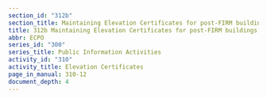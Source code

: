 ```yaml
---
section_id: "312b"
section_title: Maintaining Elevation Certificates for post-FIRM buildings
title: 312b Maintaining Elevation Certificates for post-FIRM buildings
abbr: ECPO
series_id: "300"
series_title: Public Information Activities
activity_id: "310"
activity_title: Elevation Certificates
page_in_manual: 310-12
document_depth: 4
---
```

